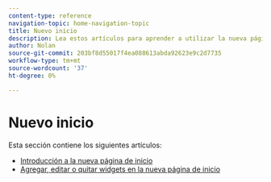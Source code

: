 ```yaml
---
content-type: reference
navigation-topic: home-navigation-topic
title: Nuevo inicio
description: Lea estos artículos para aprender a utilizar la nueva página de inicio en Adobe Workfront.
author: Nolan
source-git-commit: 203bf8d55017f4ea088613abda92623e9c2d7735
workflow-type: tm+mt
source-wordcount: '37'
ht-degree: 0%

---
```



# Nuevo inicio

Esta sección contiene los siguientes artículos:

* [Introducción a la nueva página de inicio](/help/quicksilver/workfront-basics/using-home/new-home/get-started-with-new-home.md)
* [Agregar, editar o quitar widgets en la nueva página de inicio](/help/quicksilver/workfront-basics/using-home/new-home/add-edit-remove-widgets-in-new-home.md)